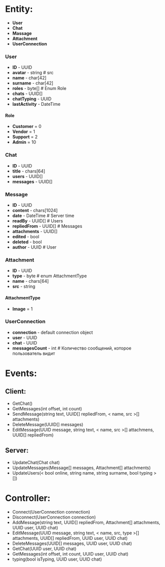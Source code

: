 # Entity:
- **User**
- **Chat**
- **Massage**
- **Attachment**
- **UserConnection**


### User
- **ID** - UUID
- **avatar** - string # src
- **name** - char[42]
- **surname** - char[42]
- **roles** - byte[] # Enum Role
- **chats** - UUID[]
- **chatTyping** - UUID
- **lastActivity** - DateTime

#### Role
- **Customer** = 0
- **Vendor** = 1
- **Support** = 2
- **Admin** = 10

### Chat
- **ID** - UUID
- **title** - chars[64]
- **users** - UUID[]
- **messages** - UUID[]


### Message
- **ID** - UUID
- **content** - chars[1024]
- **date** - DateTime # Server time
- **readBy** - UUID[] # Users
- **repliedFrom** - UUID[] # Messages
- **attachments** - UUID[]
- **edited** - bool
- **deleted** - bool
- **author** - UUID # User


### Attachment
- **ID** - UUID
- **type** - byte # enum AttachmentType
- **name** - chars[64]
- **src** - string

#### AttachmentType
- **Image** = 1


### UserConnection
- **connection** - default connection object
- **user** - UUID
- **chat** - UUID
- **messagesCount** - int # Количество сообщений, которое пользователь видит


# Events:

## Client:
- GetChat()
- GetMessages(int offset, int count)
- SendMessage(string text, UUID[] repliedFrom, < name, src >[] attachments)
- DeleteMessage(UUID[] messages)
- EditMessage(UUID message, string text, < name, src >[] attachmens, UUID[] repliedFrom)

## Server:
- UpdateChat(Chat chat)
- UpdateMessages(Message[] messages, Attachment[] attachments)
- UpdateUsers(< bool online, string name, string surname, bool typing >[])


# Controller:
- Connect(UserConnection connection)
- Disconnect(UserConnection connection)
- AddMessage(string text, UUID[] repliedFrom, Attachment[] attachments, UUID user, UUID chat)
- EditMessage(UUID message, string text, < name, src, type >[] attachments, UUID[] repliedFrom, UUID user, UUID chat)
- DeleteMessages(UUID[] messages, UUID user, UUID chat)
- GetChat(UUID user, UUID chat)
- GetMessages(int offset, int count, UUID user, UUID chat)
- typing(bool isTyping, UUID user, UUID chat)
